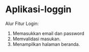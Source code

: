 # Aplikasi-loggin

Alur Fitur Login:
1. Memasukkan email dan password
2. Memvalidasi masukan.
3. Menampilkan halaman beranda.
